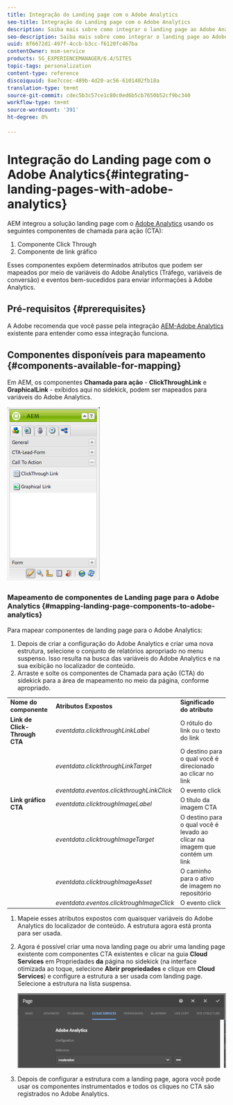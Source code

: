 ```yaml
---
title: Integração do Landing page com o Adobe Analytics
seo-title: Integração do Landing page com o Adobe Analytics
description: Saiba mais sobre como integrar o landing page ao Adobe Analytics.
seo-description: Saiba mais sobre como integrar o landing page ao Adobe Analytics.
uuid: 8f6672d1-497f-4ccb-b3cc-f6120fc467ba
contentOwner: msm-service
products: SG_EXPERIENCEMANAGER/6.4/SITES
topic-tags: personalization
content-type: reference
discoiquuid: 8ae7ccec-489b-4d20-ac56-6101402fb18a
translation-type: tm+mt
source-git-commit: cdec5b3c57ce1c80c0ed6b5cb7650b52cf9bc340
workflow-type: tm+mt
source-wordcount: '391'
ht-degree: 0%

---
```



# Integração do Landing page com o Adobe Analytics{#integrating-landing-pages-with-adobe-analytics}

AEM integrou a solução landing page com o [Adobe Analytics](https://www.omniture.com/en/products/analytics/sitecatalyst) usando os seguintes componentes de chamada para ação (CTA):

1. Componente Click Through
1. Componente de link gráfico

Esses componentes expõem determinados atributos que podem ser mapeados por meio de variáveis do Adobe Analytics (Tráfego, variáveis de conversão) e eventos bem-sucedidos para enviar informações à Adobe Analytics.

## Pré-requisitos {#prerequisites}

A Adobe recomenda que você passe pela integração [AEM-Adobe Analytics](/help/sites-administering/adobeanalytics.md) existente para entender como essa integração funciona.

## Componentes disponíveis para mapeamento {#components-available-for-mapping}

Em AEM, os componentes **Chamada para ação** - **ClickThroughLink** e **GraphicalLink** - exibidos aqui no sidekick, podem ser mapeados para variáveis do Adobe Analytics.

![chlimage_1-21](assets/chlimage_1-21.jpeg)

### Mapeamento de componentes de Landing page para o Adobe Analytics {#mapping-landing-page-components-to-adobe-analytics}

Para mapear componentes de landing page para o Adobe Analytics:

1. Depois de criar a configuração do Adobe Analytics e criar uma nova estrutura, selecione o conjunto de relatórios apropriado no menu suspenso. Isso resulta na busca das variáveis do Adobe Analytics e na sua exibição no localizador de conteúdo.
1. Arraste e solte os componentes de Chamada para ação (CTA) do sidekick para a área de mapeamento no meio da página, conforme apropriado.

<table> 
 <tbody>
  <tr>
   <td><strong>Nome do componente</strong></td> 
   <td><strong>Atributos Expostos</strong></td> 
   <td><strong>Significado do atributo</strong></td> 
  </tr>
  <tr>
   <td><strong>Link de Click-Through CTA</strong></td> 
   <td><i>eventdata.clickthroughLinkLabel</i> <br /> </td> 
   <td>O rótulo do link ou o texto do link </td> 
  </tr>
  <tr>
   <td><br type="_moz" /> </td> 
   <td><i>eventdata.clickthroughLinkTarget</i> <br /> </td> 
   <td>O destino para o qual você é direcionado ao clicar no link </td> 
  </tr>
  <tr>
   <td><br type="_moz" /> </td> 
   <td><i>eventdata.eventos.clickthroughLinkClick</i> <br /> </td> 
   <td>O evento click </td> 
  </tr>
  <tr>
   <td><strong>Link gráfico CTA</strong></td> 
   <td><i>eventdata.clicktroughImageLabel</i> <br /> </td> 
   <td>O título da imagem CTA </td> 
  </tr>
  <tr>
   <td><br type="_moz" /> </td> 
   <td><i>eventdata.clicktroughImageTarget</i> <br /> </td> 
   <td>O destino para o qual você é levado ao clicar na imagem que contém um link</td> 
  </tr>
  <tr>
   <td><br type="_moz" /> </td> 
   <td><i>eventdata.clicktroughImageAsset</i> <br /> </td> 
   <td>O caminho para o ativo de imagem no repositório </td> 
  </tr>
  <tr>
   <td><br type="_moz" /> </td> 
   <td><i>eventdata.eventos.clicktroughImageClick</i> <br /> </td> 
   <td>O evento click</td> 
  </tr>
 </tbody>
</table>

1. Mapeie esses atributos expostos com quaisquer variáveis do Adobe Analytics do localizador de conteúdo. A estrutura agora está pronta para ser usada.
1. Agora é possível criar uma nova landing page ou abrir uma landing page existente com componentes CTA existentes e clicar na guia **Cloud Services** em Propriedades **da** página no sidekick (na interface otimizada ao toque, selecione **Abrir propriedades** e clique em **Cloud Services**) e configure a estrutura a ser usada com landing page. Selecione a estrutura na lista suspensa.

   ![chlimage_1-25](assets/chlimage_1-25.png)

1. Depois de configurar a estrutura com a landing page, agora você pode usar os componentes instrumentados e todos os cliques no CTA são registrados no Adobe Analytics.

